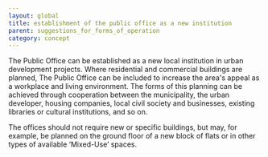 ```yaml
---
layout: global
title: establishment of the public office as a new institution
parent: suggestions_for_forms_of_operation
category: concept
---
```


The Public Office can be established as a new local institution in urban development projects. Where residential and commercial buildings are planned, The Public Office can be included to increase the area's appeal as a workplace and living environment. The forms of this planning can be achieved through cooperation between the municipality, the urban developer, housing companies, local civil society and businesses, existing libraries or cultural institutions, and so on.
	
The offices should not require new or specific buildings, but may, for example, be planned on the ground floor of a new block of flats or in other types of available ‘Mixed-Use’ spaces.